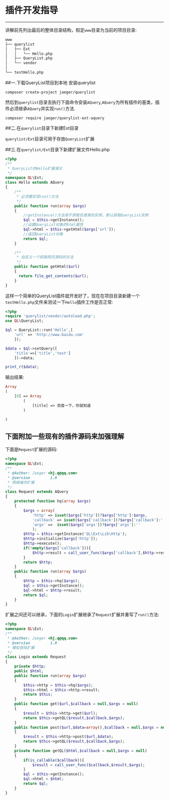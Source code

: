 # 插件开发指导

---

讲解前先列出最后的整体目录结构，假定`www`目录为当前的项目目录:
```bash
www
├── querylist
│   ├── Ext
│   │   └── Hello.php
│   ├── QueryList.php
│   └── vendor
│       
└── testHello.php
```


##一.下载QueryList项目到本地
安装querylist

```shell
composer create-project jaeger/querylist
```

然后到`querylist`目录去执行下面命令安装`AQuery`,`AQuery`为所有插件的基类，插件必须继承`AQuery`并实现`run()`方法.

```shell
composer require jaeger/querylist-ext-aquery
```

##二.在`querylist`目录下新建Ext目录

`querylist/Ext`目录可用于存放`QueryList`扩展

##三.在`querylist/Ext`目录下新建扩展文件Hello.php

```php
<?php
/**
 * QueryList的Hello扩展演示
 */
namespace QL\Ext;
class Hello extends AQuery
{
    /**
     * 必须要实现run()方法
     */
    public function run(array $args)
    {
        //getInstance()方法用于获取任意类的实例，默认获取QueryList实例
        $ql = $this->getInstance();
        //设置QueryList对象的html属性
        $ql->html = $this->getHtml($args['url']);
        //返回QueryList对象
        return $ql;
    }

    /**
     * 自定义一个抓取网页源码的方法
     */
    public function getHtml($url)
    {
      return file_get_contents($url);
    }
}
```
这样一个简单的QueryList插件就开发好了，现在在项目目录新建一个`testHello.php`文件来测试一下`Hello`插件工作是否正常:
```php
<?php
require 'querylist/vendor/autoload.php';
use QL\QueryList;

$ql = QueryList::run('Hello',[
    'url' => 'http://www.baidu.com'
    ]);

$data = $ql->setQuery([
    'title'=>['title','text']
    ])->data;

print_r($data);


```

输出结果:
```php
Array
(
    [0] => Array
        (
            [title] => 百度一下，你就知道
        )

)
```

## 下面附加一些现有的插件源码来加强理解

下面是`Request`扩展的源码:
```php
<?php
namespace QL\Ext;
/**
 * @Author: Jaeger <hj.q@qq.com>
 * @version         1.0
 * 网络操作扩展
 */
class Request extends AQuery
{
    protected function hq(array $args)
    {
        $args = array(
            'http' => isset($args['http'])?$args['http']:$args,
            'callback' => isset($args['callback'])?$args['callback']:'',
            'args' =>  isset($args['args'])?$args['args']:''
            );
        $http = $this->getInstance('QL\Ext\Lib\Http');
        $http->initialize($args['http']);
        $http->execute();
        if(!empty($args['callback'])){
            $http->result = call_user_func($args['callback'],$http->result,$args['args']);
        }
        return $http;
    }
    public function run(array $args)
    {
        $http = $this->hq($args);
        $ql = $this->getInstance();
        $ql->html = $http->result;
        return $ql;
    }
}
```
扩展之间还可以继承，下面的`Login`扩展继承了`Request`扩展并重写了`run()`方法:
```php
<?php
namespace QL\Ext;
/**
 * @Author: Jaeger <hj.q@qq.com>
 * @version         1.0
 * 模拟登陆扩展
 */
class Login extends Request
{
    private $http;
    public $html;
    public function run(array $args)
    {
        $this->http = $this->hq($args);
        $this->html = $this->http->result;
        return $this;
    }
    public function get($url,$callback = null,$args = null)
    {
        $result = $this->http->get($url);
        return $this->getQL($result,$callback,$args);
    }
    public function post($url,$data=array(),$callback = null,$args = null)
    {
        $result = $this->http->post($url,$data);
        return $this->getQL($result,$callback,$args);
    }
    private function getQL($html,$callback = null,$args = null)
    {
        if(is_callable($callback)){
            $result = call_user_func($callback,$result,$args);
        }
        $ql = $this->getInstance();
        $ql->html = $html;
        return $ql;
    }
}
```